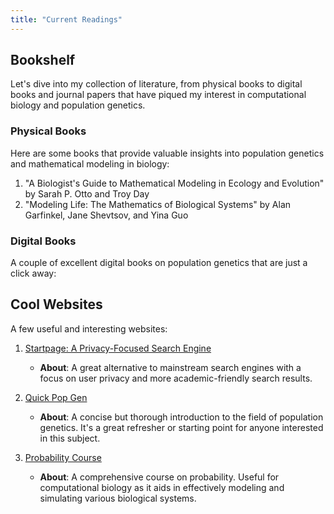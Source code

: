 ```yaml
---
title: "Current Readings"
---
```



## Bookshelf

Let's dive into my collection of literature, from physical books to digital books and journal papers that have piqued my interest in computational biology and population genetics.

### Physical Books

Here are some books that provide valuable insights into population genetics and mathematical modeling in biology:

1. "A Biologist's Guide to Mathematical Modeling in Ecology and Evolution" by Sarah P. Otto and Troy Day
2. "Modeling Life: The Mathematics of Biological Systems" by Alan Garfinkel, Jane Shevtsov, and Yina Guo

### Digital Books

A couple of excellent digital books on population genetics that are just a click away:



## Cool Websites

A few useful and interesting websites:

1. [Startpage: A Privacy-Focused Search Engine](https://www.startpage.com/)
    - **About**: A great alternative to mainstream search engines with a focus on user privacy and more academic-friendly search results.

2. [Quick Pop Gen](https://plato.stanford.edu/entries/population-genetics/)
    - **About**: A concise but thorough introduction to the field of population genetics. It's a great refresher or starting point for anyone interested in this subject.

3. [Probability Course](https://www.probabilitycourse.com/)
    - **About**: A comprehensive course on probability. Useful for computational biology as it aids in effectively modeling and simulating various biological systems.

